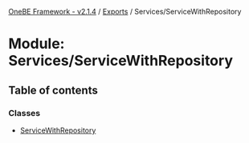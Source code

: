 [OneBE Framework - v2.1.4](../README.md) / [Exports](../modules.md) / Services/ServiceWithRepository

# Module: Services/ServiceWithRepository

## Table of contents

### Classes

- [ServiceWithRepository](../classes/Services_ServiceWithRepository.ServiceWithRepository.md)
